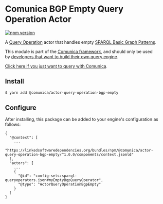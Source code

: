 # Comunica BGP Empty Query Operation Actor

[![npm version](https://badge.fury.io/js/%40comunica%2Factor-query-operation-bgp-empty.svg)](https://www.npmjs.com/package/@comunica/actor-query-operation-bgp-empty)

A [Query Operation](https://github.com/comunica/comunica/tree/master/packages/bus-query-operation) actor that handles empty [SPARQL Basic Graph Patterns](https://www.w3.org/TR/sparql11-query/#BasicGraphPatterns).

This module is part of the [Comunica framework](https://github.com/comunica/comunica),
and should only be used by [developers that want to build their own query engine](https://comunica.dev/docs/modify/).

[Click here if you just want to query with Comunica](https://comunica.dev/docs/query/).

## Install

```bash
$ yarn add @comunica/actor-query-operation-bgp-empty
```

## Configure

After installing, this package can be added to your engine's configuration as follows:
```text
{
  "@context": [
    ...
    "https://linkedsoftwaredependencies.org/bundles/npm/@comunica/actor-query-operation-bgp-empty/^1.0.0/components/context.jsonld"  
  ],
  "actors": [
    ...
    {
      "@id": "config-sets:sparql-queryoperators.json#myEmptyBgpQueryOperator",
      "@type": "ActorQueryOperationBgpEmpty"
    }
  ]
}
```
